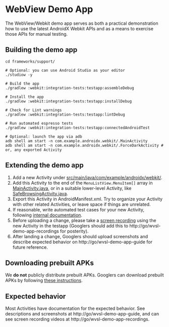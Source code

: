 # WebView Demo App

The WebView/Webkit demo app serves as both a practical demonstration how to use
the latest AndroidX Webkit APIs and as a means to exercise those APIs for manual
testing.

## Building the demo app

```shell
cd frameworks/support/

# Optional: you can use Android Studio as your editor
./studiow -y

# Build the app
./gradlew :webkit:integration-tests:testapp:assembleDebug

# Install the app
./gradlew :webkit:integration-tests:testapp:installDebug

# Check for Lint warnings
./gradlew :webkit:integration-tests:testapp:lintDebug

# Run automated espresso tests
./gradlew :webkit:integration-tests:testapp:connectedAndroidTest

# Optional: launch the app via adb
adb shell am start -n com.example.androidx.webkit/.MainActivity
adb shell am start -n com.example.androidx.webkit/.ForceDarkActivity # or, any exported Activity
```

## Extending the demo app

1. Add a new Activity under
   [src/main/java/com/example/androidx/webkit/](src/main/java/com/example/androidx/webkit/).
1. Add this Activity to the end of the `MenuListView.MenuItem[]` array in
   [MainActivity.java](src/main/java/com/example/androidx/webkit/MainActivity.java),
   or in a suitable lower-level Activity, like
   [SafeBrowsingActivity.java](src/main/java/com/example/androidx/webkit/SafeBrowsingActivity.java).
1. Export this Activity in AndroidManifest.xml. Try to organize your Activity
   with other related Activities, or leave space if things are unrelated.
1. If reasonable, write automated test cases for your new Activity, following
   [internal
   documentation](https://docs.google.com/document/d/1dKmNuGiwlJcd-NkIBLK_1RCJCY588usxP0Uw3kOaLWk/edit?usp=sharing).
1. Before uploading a change, please take a [screen
   recording](https://developer.android.com/studio/command-line/adb#screenrecord)
   using the new Activity in the testapp (Googlers should add this to
   http://go/wvsl-demo-app-recordings for posterity).
1. After landing a change, Googlers should upload screenshots and describe
   expected behavior on http://go/wvsl-demo-app-guide for future reference.

## Downloading prebuilt APKs

We **do not** publicly distribute prebuilt APKs. Googlers can download prebuilt
APKs by following [these
instructions](https://docs.google.com/document/d/1K_uOjyTn_UldZP1YxmvCEYXibDn2YB-S_76r3Y-z0bg/edit?usp=sharing).

## Expected behavior

Most Activities have documentation for the expected behavior. See descriptions
and screenshots at http://go/wvsl-demo-app-guide, and can see screen recording
videos at http://go/wvsl-demo-app-recordings.
